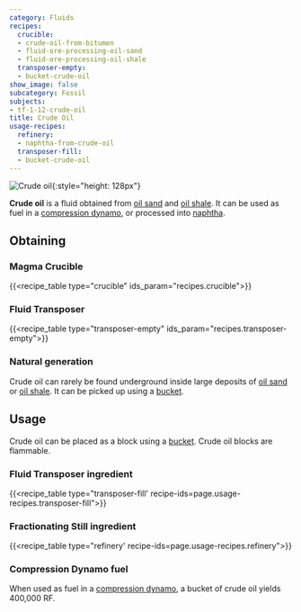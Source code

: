 ```yaml
---
category: Fluids
recipes:
  crucible:
  - crude-oil-from-bitumen
  - fluid-ore-processing-oil-sand
  - fluid-ore-processing-oil-shale
  transposer-empty:
  - bucket-crude-oil
show_image: false
subcategory: Fossil
subjects:
- tf-1-12-crude-oil
title: Crude Oil
usage-recipes:
  refinery:
  - naphtha-from-crude-oil
  transposer-fill:
  - bucket-crude-oil
---
```


![Crude oil](/images/docs/1.12/thermal-foundation/crude-oil.gif){:style="height: 128px"}


**Crude oil** is a fluid obtained from [oil sand](../oil-sand/) and [oil
shale](../oil-shale/). It can be used as fuel in a [compression
dynamo](../../thermal-expansion/compression-dynamo/), or processed into [naphtha](../naphtha/).


Obtaining
---------

### Magma Crucible
{{<recipe_table type="crucible" ids_param="recipes.crucible">}}

### Fluid Transposer
{{<recipe_table type="transposer-empty" ids_param="recipes.transposer-empty">}}

### Natural generation
Crude oil can rarely be found underground inside large deposits of [oil
sand](../oil-sand/) or [oil shale](../oil-shale/). It can be picked up
using a [bucket](https://minecraft.gamepedia.com/Bucket).


Usage
-----

Crude oil can be placed as a block using a
[bucket](https://minecraft.gamepedia.com/Bucket). Crude oil blocks are
flammable.

### Fluid Transposer ingredient
{{<recipe_table type="transposer-fill' recipe-ids=page.usage-recipes.transposer-fill">}}

### Fractionating Still ingredient
{{<recipe_table type="refinery' recipe-ids=page.usage-recipes.refinery">}}

### Compression Dynamo fuel
When used as fuel in a [compression dynamo](../../thermal-expansion/compression-dynamo/), a bucket
of crude oil yields 400,000 RF.
